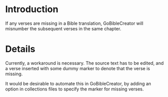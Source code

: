 # Introduction #

If any verses are missing in a Bible translation, GoBibleCreator will misnumber the subsequent verses in the same chapter.


# Details #

Currently, a workaround is necessary.  The source text has to be edited, and a verse inserted with some dummy marker to denote that the verse is missing.

It would be desirable to automate this in GoBibleCreator, by adding an option in collections files to specify the marker for missing verses.